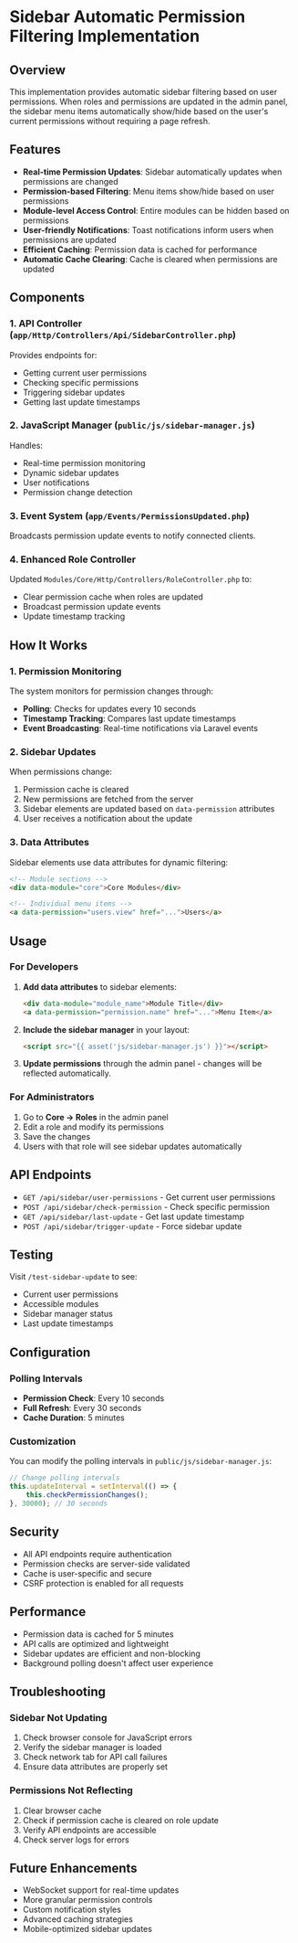# Sidebar Automatic Permission Filtering Implementation

## Overview

This implementation provides automatic sidebar filtering based on user permissions. When roles and permissions are updated in the admin panel, the sidebar menu items automatically show/hide based on the user's current permissions without requiring a page refresh.

## Features

- **Real-time Permission Updates**: Sidebar automatically updates when permissions are changed
- **Permission-based Filtering**: Menu items show/hide based on user permissions
- **Module-level Access Control**: Entire modules can be hidden based on permissions
- **User-friendly Notifications**: Toast notifications inform users when permissions are updated
- **Efficient Caching**: Permission data is cached for performance
- **Automatic Cache Clearing**: Cache is cleared when permissions are updated

## Components

### 1. API Controller (`app/Http/Controllers/Api/SidebarController.php`)

Provides endpoints for:
- Getting current user permissions
- Checking specific permissions
- Triggering sidebar updates
- Getting last update timestamps

### 2. JavaScript Manager (`public/js/sidebar-manager.js`)

Handles:
- Real-time permission monitoring
- Dynamic sidebar updates
- User notifications
- Permission change detection

### 3. Event System (`app/Events/PermissionsUpdated.php`)

Broadcasts permission update events to notify connected clients.

### 4. Enhanced Role Controller

Updated `Modules/Core/Http/Controllers/RoleController.php` to:
- Clear permission cache when roles are updated
- Broadcast permission update events
- Update timestamp tracking

## How It Works

### 1. Permission Monitoring

The system monitors for permission changes through:
- **Polling**: Checks for updates every 10 seconds
- **Timestamp Tracking**: Compares last update timestamps
- **Event Broadcasting**: Real-time notifications via Laravel events

### 2. Sidebar Updates

When permissions change:
1. Permission cache is cleared
2. New permissions are fetched from the server
3. Sidebar elements are updated based on `data-permission` attributes
4. User receives a notification about the update

### 3. Data Attributes

Sidebar elements use data attributes for dynamic filtering:

```html
<!-- Module sections -->
<div data-module="core">Core Modules</div>

<!-- Individual menu items -->
<a data-permission="users.view" href="...">Users</a>
```

## Usage

### For Developers

1. **Add data attributes** to sidebar elements:
   ```html
   <div data-module="module_name">Module Title</div>
   <a data-permission="permission.name" href="...">Menu Item</a>
   ```

2. **Include the sidebar manager** in your layout:
   ```html
   <script src="{{ asset('js/sidebar-manager.js') }}"></script>
   ```

3. **Update permissions** through the admin panel - changes will be reflected automatically.

### For Administrators

1. Go to **Core → Roles** in the admin panel
2. Edit a role and modify its permissions
3. Save the changes
4. Users with that role will see sidebar updates automatically

## API Endpoints

- `GET /api/sidebar/user-permissions` - Get current user permissions
- `POST /api/sidebar/check-permission` - Check specific permission
- `GET /api/sidebar/last-update` - Get last update timestamp
- `POST /api/sidebar/trigger-update` - Force sidebar update

## Testing

Visit `/test-sidebar-update` to see:
- Current user permissions
- Accessible modules
- Sidebar manager status
- Last update timestamps

## Configuration

### Polling Intervals

- **Permission Check**: Every 10 seconds
- **Full Refresh**: Every 30 seconds
- **Cache Duration**: 5 minutes

### Customization

You can modify the polling intervals in `public/js/sidebar-manager.js`:

```javascript
// Change polling intervals
this.updateInterval = setInterval(() => {
    this.checkPermissionChanges();
}, 30000); // 30 seconds
```

## Security

- All API endpoints require authentication
- Permission checks are server-side validated
- Cache is user-specific and secure
- CSRF protection is enabled for all requests

## Performance

- Permission data is cached for 5 minutes
- API calls are optimized and lightweight
- Sidebar updates are efficient and non-blocking
- Background polling doesn't affect user experience

## Troubleshooting

### Sidebar Not Updating

1. Check browser console for JavaScript errors
2. Verify the sidebar manager is loaded
3. Check network tab for API call failures
4. Ensure data attributes are properly set

### Permissions Not Reflecting

1. Clear browser cache
2. Check if permission cache is cleared on role update
3. Verify API endpoints are accessible
4. Check server logs for errors

## Future Enhancements

- WebSocket support for real-time updates
- More granular permission controls
- Custom notification styles
- Advanced caching strategies
- Mobile-optimized sidebar updates 